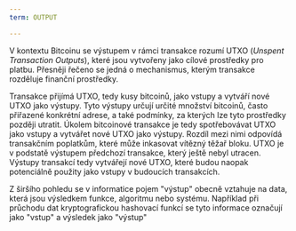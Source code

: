 ```yaml
---
term: OUTPUT

---
```

V kontextu Bitcoinu se výstupem v rámci transakce rozumí UTXO (*Unspent Transaction Outputs*), které jsou vytvořeny jako cílové prostředky pro platbu. Přesněji řečeno se jedná o mechanismus, kterým transakce rozděluje finanční prostředky.

Transakce přijímá UTXO, tedy kusy bitcoinů, jako vstupy a vytváří nové UTXO jako výstupy. Tyto výstupy určují určité množství bitcoinů, často přiřazené konkrétní adrese, a také podmínky, za kterých lze tyto prostředky později utratit. Úkolem bitcoinové transakce je tedy spotřebovávat UTXO jako vstupy a vytvářet nové UTXO jako výstupy. Rozdíl mezi nimi odpovídá transakčním poplatkům, které může inkasovat vítězný těžař bloku. UTXO je v podstatě výstupem předchozí transakce, který ještě nebyl utracen. Výstupy transakcí tedy vytvářejí nové UTXO, které budou naopak potenciálně použity jako vstupy v budoucích transakcích.

Z širšího pohledu se v informatice pojem "výstup" obecně vztahuje na data, která jsou výsledkem funkce, algoritmu nebo systému. Například při průchodu dat kryptografickou hashovací funkcí se tyto informace označují jako "vstup" a výsledek jako "výstup"